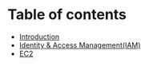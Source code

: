 # Table of contents

* [Introduction](README.md)
* [Identity & Access Management\(IAM\)](iam.md)
* [EC2](ec2.md)

